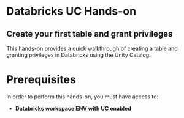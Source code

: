 # Databricks UC Hands-on  
## Create your first table and grant privileges  

This hands-on provides a quick walkthrough of creating a table and granting privileges in Databricks using the Unity Catalog.

# Prerequisites  

In order to perform this hands-on, you must have access to:  
- **Databricks workspace ENV with UC enabled**  
